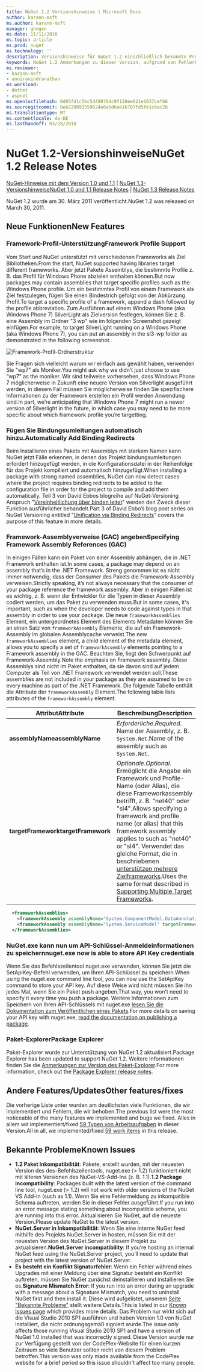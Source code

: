 ```yaml
---
title: NuGet 1.2 Versionshinweise | Microsoft Docs
author: karann-msft
ms.author: karann-msft
manager: ghogen
ms.date: 11/11/2016
ms.topic: article
ms.prod: nuget
ms.technology: ''
description: Versionshinweise für NuGet 1.2 einschließlich bekannte Probleme, Fehlerbehebungen, Funktionen und Archivierung von dcrs Design.
keywords: NuGet 1.2 Anmerkungen zu dieser Version, aufgrund von Fehlerbehebungen, bekannte Probleme, zusätzliche Funktionen, Archivierung von dcrs Design
ms.reviewer:
- karann-msft
- unniravindranathan
ms.workload:
- dotnet
- aspnet
ms.openlocfilehash: 0d95f41c5bc5d490764c9f128ee621e1037cef66
ms.sourcegitcommit: beb229893559824e8abd6ab16707fd5fe1c6ac26
ms.translationtype: MT
ms.contentlocale: de-DE
ms.lasthandoff: 03/28/2018
---
```

# <a name="nuget-12-release-notes"></a><span data-ttu-id="6c881-104">NuGet 1.2-Versionshinweise</span><span class="sxs-lookup"><span data-stu-id="6c881-104">NuGet 1.2 Release Notes</span></span>

<span data-ttu-id="6c881-105">[NuGet-Hinweise mit dem Version 1.0 und 1.1](../release-notes/nuget-1.1.md) | [NuGet 1.3-Versionshinweise](../release-notes/nuget-1.3.md)</span><span class="sxs-lookup"><span data-stu-id="6c881-105">[NuGet 1.0 and 1.1 Release Notes](../release-notes/nuget-1.1.md) | [NuGet 1.3 Release Notes](../release-notes/nuget-1.3.md)</span></span>

<span data-ttu-id="6c881-106">NuGet 1.2 wurde am 30. März 2011 veröffentlicht.</span><span class="sxs-lookup"><span data-stu-id="6c881-106">NuGet 1.2 was released on March 30, 2011.</span></span>

## <a name="new-features"></a><span data-ttu-id="6c881-107">Neue Funktionen</span><span class="sxs-lookup"><span data-stu-id="6c881-107">New Features</span></span>

### <a name="framework-profile-support"></a><span data-ttu-id="6c881-108">Framework-Profil-Unterstützung</span><span class="sxs-lookup"><span data-stu-id="6c881-108">Framework Profile Support</span></span>

<span data-ttu-id="6c881-109">Vom Start und NuGet unterstützt mit verschiedenen Frameworks als Ziel Bibliotheken.</span><span class="sxs-lookup"><span data-stu-id="6c881-109">From the start, NuGet supported having libraries target different frameworks.</span></span> <span data-ttu-id="6c881-110">Aber jetzt Pakete Assemblys, die bestimmte Profile z. B. das Profil für Windows Phone abzielen enthalten können.</span><span class="sxs-lookup"><span data-stu-id="6c881-110">But now packages may contain assemblies that target specific profiles such as the Windows Phone profile.</span></span> <span data-ttu-id="6c881-111">Um ein bestimmtes Profil von einem Framework als Ziel festzulegen, fügen Sie einen Bindestrich gefolgt von der Abkürzung Profil.</span><span class="sxs-lookup"><span data-stu-id="6c881-111">To target a specific profile of a framework, append a dash followed by the profile abbreviation.</span></span> <span data-ttu-id="6c881-112">Zum Ausführen auf einem Windows Phone (aka Windows Phone 7) SilverLight als Zielversion festlegen, können Sie z. B. eine Assembly im Ordner "3 wp" wie im folgenden Screenshot gezeigt einfügen.</span><span class="sxs-lookup"><span data-stu-id="6c881-112">For example, to target SilverLight running on a Windows Phone (aka Windows Phone 7), you can put an assembly in the sl3-wp folder as demonstrated in the following screenshot.</span></span>

![Framework-Profil-Ordnerstruktur](./media/framework-profile-support.png)

<span data-ttu-id="6c881-114">Sie Fragen sich vielleicht warum wir einfach aus gewählt haben, verwenden Sie "wp7" als Moniker.</span><span class="sxs-lookup"><span data-stu-id="6c881-114">You might ask why we didn’t just choose to use “wp7” as the moniker.</span></span> <span data-ttu-id="6c881-115">Wir sind teilweise vorhersehen, dass Windows Phone 7 möglicherweise in Zukunft eine neuere Version von Silverlight ausgeführt werden, in diesem Fall müssen Sie möglicherweise finden Sie spezifischere Informationen zu der Framework erstellen ein Profil werden Anwendung sind.</span><span class="sxs-lookup"><span data-stu-id="6c881-115">In part, we’re anticipating that Windows Phone 7 might run a newer version of Silverlight in the future, in which case you may need to be more specific about which framework profile you’re targetting.</span></span>

### <a name="automatically-add-binding-redirects"></a><span data-ttu-id="6c881-116">Fügen Sie Bindungsumleitungen automatisch hinzu.</span><span class="sxs-lookup"><span data-stu-id="6c881-116">Automatically Add Binding Redirects</span></span>

<span data-ttu-id="6c881-117">Beim Installieren eines Pakets mit Assemblys mit starkem Namen kann NuGet jetzt Fälle erkennen, in denen das Projekt bindungsumleitungen erfordert hinzugefügt werden, in die Konfigurationsdatei in der Reihenfolge für das Projekt kompiliert und automatisch hinzugefügt.</span><span class="sxs-lookup"><span data-stu-id="6c881-117">When installing a package with strong named assemblies, NuGet can now detect cases where the project requires binding redirects to be added to the configuration file in order for the project to compile and add them automatically.</span></span> <span data-ttu-id="6c881-118">Teil 3 von David Ebbos blogreihe auf NuGet-Versioning Anspruch "[Vereinheitlichung über binden leitet](http://blog.davidebbo.com/2011/01/nuget-versioning-part-3-unification-via.html)" werden den Zweck dieser Funktion ausführlicher behandelt.</span><span class="sxs-lookup"><span data-stu-id="6c881-118">Part 3 of David Ebbo’s blog post series on NuGet Versioning entitled “[Unification via Binding Redirects](http://blog.davidebbo.com/2011/01/nuget-versioning-part-3-unification-via.html)” covers the purpose of this feature in more details.</span></span>

<a name="framework-assembly-refs"></a>

### <a name="specifying-framework-assembly-references-gac"></a><span data-ttu-id="6c881-119">Framework-Assemblyverweise (GAC) angeben</span><span class="sxs-lookup"><span data-stu-id="6c881-119">Specifying Framework Assembly References (GAC)</span></span>

<span data-ttu-id="6c881-120">In einigen Fällen kann ein Paket von einer Assembly abhängen, die in .NET Framework enthalten ist.</span><span class="sxs-lookup"><span data-stu-id="6c881-120">In some cases, a package may depend on an assembly that’s in the .NET Framework.</span></span> <span data-ttu-id="6c881-121">Streng genommen ist es nicht immer notwendig, dass der Consumer des Pakets die Framework-Assembly verweisen.</span><span class="sxs-lookup"><span data-stu-id="6c881-121">Strictly speaking, it’s not always necessary that the consumer of your package reference the framework assembly.</span></span> <span data-ttu-id="6c881-122">Aber in einigen Fällen ist es wichtig, z. B. wenn der Entwickler für die Typen in dieser Assembly codiert werden, um das Paket zu verwenden muss.</span><span class="sxs-lookup"><span data-stu-id="6c881-122">But in some cases, it's important, such as when the developer needs to code against types in that assembly in order to use your package.</span></span> <span data-ttu-id="6c881-123">Die neue `frameworkAssemblies` Element, ein untergeordnetes Element des Elements Metadaten können Sie an einen Satz von `frameworkAssembly` Elemente, die auf ein Framework-Assembly im globalen Assemblycache verweist.</span><span class="sxs-lookup"><span data-stu-id="6c881-123">The new `frameworkAssemblies` element, a child element of the metadata element, allows you to specify a set of `frameworkAssembly` elements pointing to a Framework assembly in the GAC.</span></span> <span data-ttu-id="6c881-124">Beachten Sie, liegt den Schwerpunkt auf Framework-Assembly.</span><span class="sxs-lookup"><span data-stu-id="6c881-124">Note the emphasis on Framework assembly.</span></span>
<span data-ttu-id="6c881-125">Diese Assemblys sind nicht im Paket enthalten, da sie davon sind auf jedem Computer als Teil von .NET Framework verwendet werden soll.</span><span class="sxs-lookup"><span data-stu-id="6c881-125">These assemblies are not included in your package as they are assumed to be on every machine  as part of the .NET Framework.</span></span> <span data-ttu-id="6c881-126">Die folgende Tabelle enthält die Attribute der `frameworkAssembly` Element.</span><span class="sxs-lookup"><span data-stu-id="6c881-126">The following table lists attributes of the `frameworkAssembly` element.</span></span>


|<span data-ttu-id="6c881-127">Attribut</span><span class="sxs-lookup"><span data-stu-id="6c881-127">Attribute</span></span> |<span data-ttu-id="6c881-128">Beschreibung</span><span class="sxs-lookup"><span data-stu-id="6c881-128">Description</span></span>|
|----------------|-----------|
|<span data-ttu-id="6c881-129">**assemblyName**</span><span class="sxs-lookup"><span data-stu-id="6c881-129">**assemblyName**</span></span>|<span data-ttu-id="6c881-130">*Erforderliche*.</span><span class="sxs-lookup"><span data-stu-id="6c881-130">*Required*.</span></span> <span data-ttu-id="6c881-131">Name der Assembly, z. B. `System.Net`.</span><span class="sxs-lookup"><span data-stu-id="6c881-131">Name of the assembly such as `System.Net`.</span></span>|
|<span data-ttu-id="6c881-132">**targetFramework**</span><span class="sxs-lookup"><span data-stu-id="6c881-132">**targetFramework**</span></span>|<span data-ttu-id="6c881-133">*Optionale*.</span><span class="sxs-lookup"><span data-stu-id="6c881-133">*Optional*.</span></span> <span data-ttu-id="6c881-134">Ermöglicht die Angabe ein Framework und Profile-Name (oder Alias), die diese Frameworkassembly betrifft, z. B. "net40" oder "sl4".</span><span class="sxs-lookup"><span data-stu-id="6c881-134">Allows specifying a framework and profile name (or alias) that this framework assembly applies to such as "net40" or "sl4".</span></span> <span data-ttu-id="6c881-135">Verwendet das gleiche Format, die in beschriebenen [unterstützen mehrere Zielframeworks](../create-packages/supporting-multiple-target-frameworks.md).</span><span class="sxs-lookup"><span data-stu-id="6c881-135">Uses the same format described in [Supporting Multiple Target Frameworks](../create-packages/supporting-multiple-target-frameworks.md).</span></span>|

```xml
  <frameworkAssemblies>
    <frameworkAssembly assemblyName="System.ComponentModel.DataAnnotations" targetFramework="net40" />
    <frameworkAssembly assemblyName="System.ServiceModel" targetFramework="net40" />
  </frameworkAssemblies>
```

### <a name="nugetexe-now-is-able-to-store-api-key-credentials"></a><span data-ttu-id="6c881-136">NuGet.exe kann nun um API-Schlüssel-Anmeldeinformationen zu speichern</span><span class="sxs-lookup"><span data-stu-id="6c881-136">nuget.exe now is able to store API Key credentials</span></span>

<span data-ttu-id="6c881-137">Wenn Sie das Befehlszeilentool nuget.exe verwenden, können Sie jetzt die SetApiKey-Befehl verwenden, um Ihren API-Schlüssel zu speichern.</span><span class="sxs-lookup"><span data-stu-id="6c881-137">When using the nuget.exe command line tool, you can now use the SetApiKey command to store your API key.</span></span> <span data-ttu-id="6c881-138">Auf diese Weise wird nicht müssen Sie ihn jedes Mal, wenn Sie ein Paket push angeben.</span><span class="sxs-lookup"><span data-stu-id="6c881-138">That way, you won’t need to specify it every time you push a package.</span></span> <span data-ttu-id="6c881-139">Weitere Informationen zum Speichern von Ihren API-Schlüssels mit nuget.exe [lesen Sie die Dokumentation zum Veröffentlichen eines Pakets](../create-packages/publish-a-package.md).</span><span class="sxs-lookup"><span data-stu-id="6c881-139">For more details on saving your API key with nuget.exe, [read the documentation on publishing a package](../create-packages/publish-a-package.md).</span></span>

### <a name="package-explorer"></a><span data-ttu-id="6c881-140">Paket-Explorer</span><span class="sxs-lookup"><span data-stu-id="6c881-140">Package Explorer</span></span>
<span data-ttu-id="6c881-141">Paket-Explorer wurde zur Unterstützung von NuGet 1.2 aktualisiert.</span><span class="sxs-lookup"><span data-stu-id="6c881-141">Package Explorer has been updated to support NuGet 1.2.</span></span> <span data-ttu-id="6c881-142">Weitere Informationen finden Sie die [Anmerkungen zur Version des Paket-Explorer](http://nuget.codeplex.com/wikipage?title=New%20features%20in%20NuGet%20Package%20Explorer%201.0).</span><span class="sxs-lookup"><span data-stu-id="6c881-142">For more information, check out the [Package Explorer release notes](http://nuget.codeplex.com/wikipage?title=New%20features%20in%20NuGet%20Package%20Explorer%201.0).</span></span>

## <a name="other-featuresfixes"></a><span data-ttu-id="6c881-143">Andere Features/Updates</span><span class="sxs-lookup"><span data-stu-id="6c881-143">Other features/fixes</span></span>

<span data-ttu-id="6c881-144">Die vorherige Liste unter wurden am deutlichsten viele Funktionen, die wir implementiert und Fehlern, die wir behoben.</span><span class="sxs-lookup"><span data-stu-id="6c881-144">The previous list were the most noticeable of the many features we implemented and bugs we fixed.</span></span> <span data-ttu-id="6c881-145">Alles in allem wir implementiert/fixed [59 Typen von Arbeitsaufgaben](http://nuget.codeplex.com/workitem/list/advanced?keyword=&status=All&type=All&priority=All&release=NuGet%201.2&assignedTo=All&component=All&sortField=Votes&sortDirection=Descending&page=0) in dieser Version.</span><span class="sxs-lookup"><span data-stu-id="6c881-145">All in all, we implemented/fixed [59 work items](http://nuget.codeplex.com/workitem/list/advanced?keyword=&status=All&type=All&priority=All&release=NuGet%201.2&assignedTo=All&component=All&sortField=Votes&sortDirection=Descending&page=0) in this release.</span></span>

## <a name="known-issues"></a><span data-ttu-id="6c881-146">Bekannte Probleme</span><span class="sxs-lookup"><span data-stu-id="6c881-146">Known Issues</span></span>

* <span data-ttu-id="6c881-147">**1.2 Paket Inkompatibilität**: Pakete, erstellt wurden, mit der neuesten Version des des-Befehlszeilentools, nuget.exe (> 1.2) funktioniert nicht mit älteren Versionen des NuGet-VS-Add-Ins (z. B. 1.1).</span><span class="sxs-lookup"><span data-stu-id="6c881-147">**1.2 Package incompatibility**: Packages built with the latest version of the command line tool, nuget.exe (> 1.2) will not work with older versions of the NuGet VS Add-in (such as 1.1).</span></span> <span data-ttu-id="6c881-148">Wenn Sie eine Fehlermeldung zu inkompatible Schema auftreten, werden Sie in dieser Fehler ausgeführt.</span><span class="sxs-lookup"><span data-stu-id="6c881-148">If you run into an error message stating something about incompatible schema, you are running into this error.</span></span> <span data-ttu-id="6c881-149">Aktualisieren Sie NuGet, auf die neueste Version.</span><span class="sxs-lookup"><span data-stu-id="6c881-149">Please update NuGet to the latest version.</span></span>
* <span data-ttu-id="6c881-150">**NuGet.Server in Inkompatibilität**: Wenn Sie eine interne NuGet feed mithilfe des Projekts NuGet.Server in hosten, müssen Sie mit der neuesten Version des NuGet.Server in diesem Projekt zu aktualisieren.</span><span class="sxs-lookup"><span data-stu-id="6c881-150">**NuGet.Server incompatibility**: If you’re hosting an internal NuGet feed using the NuGet.Server project, you’ll need to update that project with the latest version of NuGet.Server.</span></span>
* <span data-ttu-id="6c881-151">**Es besteht ein Konflikt Signaturfehler**: Wenn ein Fehler während eines Upgrades mit einer Meldung über eine Signatur besteht ein Konflikt auftreten, müssen Sie NuGet zunächst deinstallieren und installieren Sie es.</span><span class="sxs-lookup"><span data-stu-id="6c881-151">**Signature Mismatch Error**: If you run into an error during an upgrade with a message about a Signature Mismatch, you need to uninstall NuGet first and then install it.</span></span> <span data-ttu-id="6c881-152">Diese wird aufgelistet, unserem [Seite "Bekannte Probleme"](../release-notes/known-issues.md) stellt weitere Details.</span><span class="sxs-lookup"><span data-stu-id="6c881-152">This is listed in our [Known Issues page](../release-notes/known-issues.md) which provides more details.</span></span> <span data-ttu-id="6c881-153">Das Problem nur wirkt sich auf die Visual Studio 2010 SP1 ausführen und haben Version 1.0 von NuGet installiert, die nicht ordnungsgemäß signiert wurde.</span><span class="sxs-lookup"><span data-stu-id="6c881-153">The issue only affects those running Visual Studio 2010 SP1 and have a version of NuGet 1.0 installed that was incorrectly signed.</span></span> <span data-ttu-id="6c881-154">Diese Version wurde nur zur Verfügung gestellt von der CodePlex-Website für einen kurzen Zeitraum so viele Benutzer sollten nicht von diesem Problem betroffen.</span><span class="sxs-lookup"><span data-stu-id="6c881-154">This version was only made available from the CodePlex website for a brief period so this issue shouldn't affect too many people.</span></span>